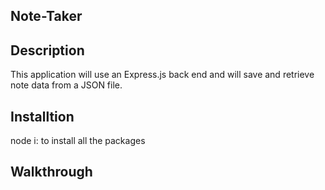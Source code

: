 ## Note-Taker
## Description
This application will use an Express.js back end and will save and retrieve note data from a JSON file.

## Installtion
node i: to install all the packages

## Walkthrough
